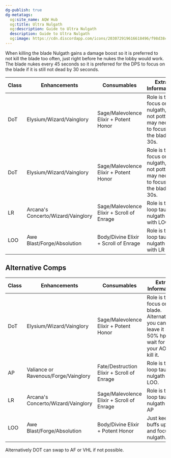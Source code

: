 ```yaml
---
dg-publish: true
dg-metatags:
  og:site_name: AQW Hub
  og:title: Ultra Nulgath
  og:description: Guide to Ultra Nulgath
  description: Guide to Ultra Nulgath
  og:image: https://cdn.discordapp.com/icons/203072919616618496/f98d38c50b06972678eaaa1aa2c0cedf.png
---
```

When killing the blade Nulgath gains a damage boost so it is preferred to not kill the blade too often, just right before he nukes the lobby would work. The blade nukes every 45 seconds so it is preferred for the DPS to focus on the blade if it is still not dead by 30 seconds.

| Class | Enhancements                       | Consumables                                | Extra Information                                                                 |
| ----- | ---------------------------------- | ------------------------------------------ | --------------------------------------------------------------------------------- |
| DoT   | Elysium/Wizard/Vainglory           | Sage/Malevolence Elixir + Potent Honor     | Role is to focus on nulgath, if not potted may need to focus on the blade at 30s. |
| DoT   | Elysium/Wizard/Vainglory           | Sage/Malevolence Elixir + Potent Honor     | Role is to focus on nulgath, if not potted may need to focus on the blade at 30s. |
| LR    | Arcana's Concerto/Wizard/Vainglory | Sage/Malevolence Elixir + Scroll of Enrage | Role is to loop taunt nulgath with LOO                                            |
| LOO   | Awe Blast/Forge/Absolution         | Body/Divine Elixir + Scroll of Enrage      | Role is to loop taunt nulgath with LR                                             |

## Alternative Comps

| Class | Enhancements                         | Consumables                                | Extra Information                                                                                     |
| ----- | ------------------------------------ | ------------------------------------------ | ----------------------------------------------------------------------------------------------------- |
| DoT   | Elysium/Wizard/Vainglory             | Sage/Malevolence Elixir + Potent Honor     | Role is to focus on blade. Alternatively you can leave it at 50% hp and wait for your AOE to kill it. |
| AP    | Valiance or Ravenous/Forge/Vainglory | Fate/Destruction Elixir + Scroll of Enrage | Role is to loop taunt nulgath with LOO.                                                               |
| LR    | Arcana's Concerto/Wizard/Vainglory   | Sage/Malevolence Elixir + Scroll of Enrage | Role is to loop taunt nulgath with AP                                                                 |
| LOO   | Awe Blast/Forge/Absolution           | Body/Divine Elixir + Potent Honor          | Just keep buffs up and focus nulgath.                                                                 |

Alternatively DOT can swap to AF or VHL if not possible.